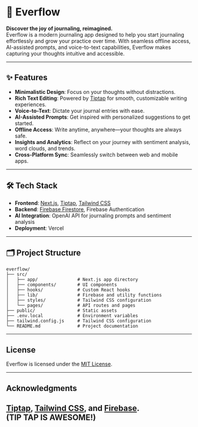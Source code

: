 

# 🌊 Everflow  

**Discover the joy of journaling, reimagined.**  
Everflow is a modern journaling app designed to help you start journaling effortlessly and grow your practice over time. With seamless offline access, AI-assisted prompts, and voice-to-text capabilities, Everflow makes capturing your thoughts intuitive and accessible.  

---

## ✨ Features  

- **Minimalistic Design**: Focus on your thoughts without distractions.  
- **Rich Text Editing**: Powered by [Tiptap](https://tiptap.dev) for smooth, customizable writing experiences.  
- **Voice-to-Text**: Dictate your journal entries with ease.  
- **AI-Assisted Prompts**: Get inspired with personalized suggestions to get started.  
- **Offline Access**: Write anytime, anywhere—your thoughts are always safe.  
- **Insights and Analytics**: Reflect on your journey with sentiment analysis, word clouds, and trends.  
- **Cross-Platform Sync**: Seamlessly switch between web and mobile apps.  

---

## 🛠️ Tech Stack  

- **Frontend**: [Next.js](https://nextjs.org), [Tiptap](https://tiptap.dev), [Tailwind CSS](https://tailwindcss.com)  
- **Backend**: [Firebase Firestore](https://firebase.google.com/products/firestore), Firebase Authentication  
- **AI Integration**: OpenAI API for journaling prompts and sentiment analysis  
- **Deployment**: Vercel  

---

## 🗂️ Project Structure  

```plaintext  
everflow/  
├── src/  
│   ├── app/               # Next.js app directory  
│   ├── components/        # UI components  
│   ├── hooks/             # Custom React hooks  
│   ├── lib/               # Firebase and utility functions  
│   ├── styles/            # Tailwind CSS configuration  
│   └── pages/             # API routes and pages  
├── public/                # Static assets  
├── .env.local             # Environment variables  
├── tailwind.config.js     # Tailwind CSS configuration  
└── README.md              # Project documentation  
```  

---


## License  

Everflow is licensed under the [MIT License](LICENSE).  

---

## Acknowledgments  

[Tiptap](https://tiptap.dev), [Tailwind CSS](https://tailwindcss.com), and [Firebase](https://firebase.google.com).  
(TIP TAP IS AWESOME!)
---

